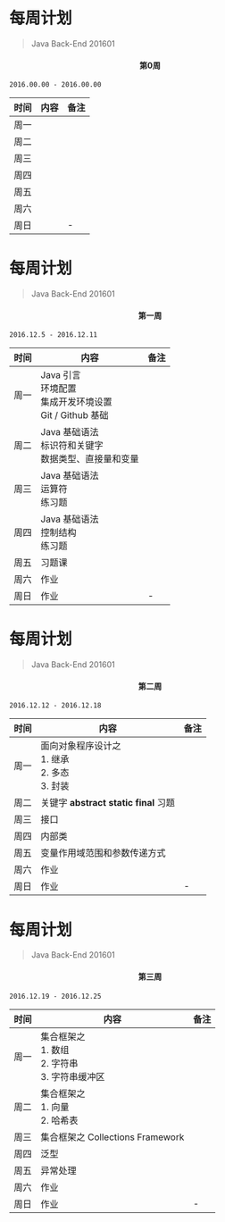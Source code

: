# 每周计划

> Java Back-End 201601

####  <center>第0周</center>

`2016.00.00 - 2016.00.00`

|时间|内容|备注|
|-|-|-|
|周一|||
|周二|||
|周三|||
|周四|||
|周五|||
|周六|||
|周日||-|

<div style="page-break-after: always;"></div>

# 每周计划

> Java Back-End 201601

####  <center>第一周</center>

`2016.12.5 - 2016.12.11`

|时间|内容|备注|
|-|-|-|
|周一|Java 引言<br>环境配置<br>集成开发环境设置<br>Git / Github 基础||
|周二|Java 基础语法<br>标识符和关键字<br>数据类型、直接量和变量<br>||
|周三|Java 基础语法<br>运算符<br>练习题||
|周四|Java 基础语法<br>控制结构<br>练习题||
|周五|习题课||
|周六|作业||
|周日|作业|-|

<div style="page-break-after: always;"></div>

# 每周计划

> Java Back-End 201601

#### <center>第二周</center>

`2016.12.12 - 2016.12.18`

|时间|内容|备注|
|-|-|-|
|周一|面向对象程序设计之<br>1. 继承<br>2. 多态<br>3. 封装||
|周二|关键字 **abstract** **static** **final** 习题||
|周三|接口||
|周四|内部类||
|周五|变量作用域范围和参数传递方式||
|周六|作业||
|周日|作业|-|

<div style="page-break-after: always;"></div>

# 每周计划

> Java Back-End 201601

####  <center>第三周</center>

`2016.12.19 - 2016.12.25`

|时间|内容|备注|
|-|-|-|
|周一|集合框架之<br>1. 数组<br>2. 字符串<br>3. 字符串缓冲区||
|周二|集合框架之<br>1. 向量<br>2. 哈希表||
|周三|集合框架之 Collections Framework||
|周四|泛型||
|周五|异常处理||
|周六|作业||
|周日|作业|-|

<div style="page-break-after: always;"></div>



